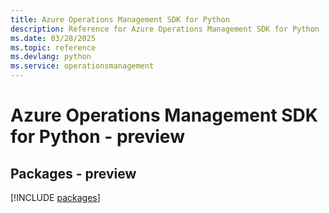 ```yaml
---
title: Azure Operations Management SDK for Python
description: Reference for Azure Operations Management SDK for Python
ms.date: 03/28/2025
ms.topic: reference
ms.devlang: python
ms.service: operationsmanagement
---
```

# Azure Operations Management SDK for Python - preview
## Packages - preview
[!INCLUDE [packages](operations-management-index.md)]